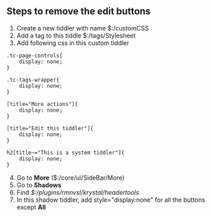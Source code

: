 ## Steps to remove the edit buttons

1. Create a new tiddler with name $:/customCSS
2. Add a tag to this tiddle $:/tags/Stylesheet
3. Add following css in this custom tiddler
```
.tc-page-controls{
    display: none;
}

.tc-tags-wrapper{ 
    display: none;
}

[title="More actions"]{ 
    display: none; 
}

[title="Edit this tiddler"]{ 
    display: none; 
}

h2[title~="This is a system tiddler"]{ 
    display: none; 
}
```
4. Go to **More** ($:/core/ui/SideBar/More)
5. Go to **Shadows** 
6. Find _$:/plugins/rmnvsl/krystal/headertools_
7. In this shadow tiddler, add style="display:none" for all the buttons except **All**
